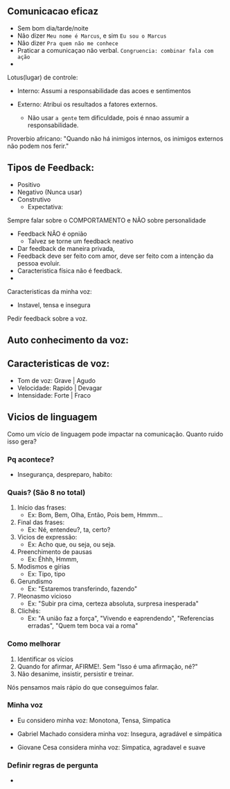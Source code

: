 ## Comunicacao eficaz
- Sem bom dia/tarde/noite
- Não dizer `Meu nome é Marcus`, e sim `Eu sou o Marcus`
- Não dizer `Pra quem não me conhece`
- Praticar a comunicaçao não verbal. `Congruencia: combinar fala com ação`
- 

Lotus(lugar) de controle:
- Interno: Assumi a responsabilidade das acoes e sentimentos 

- Externo: Atribui os resultados a fatores externos.
	- Não usar `a gente` tem dificuldade, pois é nnao assumir a responsabilidade.


Proverbio africano:
"Quando não há inimigos internos, os inimigos externos não podem nos ferir."

## Tipos de Feedback:
- Positivo 
- Negativo (Nunca usar)
- Construtivo
	- Expectativa:

Sempre falar sobre o COMPORTAMENTO e NÃO sobre personalidade


- Feedback NÃO é opnião
	- Talvez se torne um feedback neativo
- Dar feedback de maneira privada, 
- Feedback deve ser feito com amor, deve ser feito com a intenção da pessoa evoluir.
- Caracteristica física não é feedback.
- 


Caracteristicas da minha voz:
- Instavel, tensa e insegura

Pedir feedback sobre a voz.

Auto conhecimento da voz:
- 


## Caracteristicas de voz:

- Tom de voz: Grave | Agudo
- Velocidade: Rapido | Devagar
- Intensidade: Forte | Fraco

## Vicios de linguagem

Como um vício de linguagem pode impactar na comunicação. Quanto ruido isso gera?

### Pq acontece?
- Insegurança, despreparo, habito:

### Quais? (São 8 no total)
1. Início das frases: 
	- Ex: Bom, Bem, Olha, Então, Pois bem, Hmmm...
1. Final das frases:
	- Ex: Né, entendeu?, ta, certo?
1. Vicios de expressão:
	- Ex: Acho que, ou seja, ou seja.
1. Preenchimento de pausas
	- Ex: Éhhh, Hmmm, 
1. Modismos e gírias
	- Ex: Tipo, tipo
1. Gerundismo 
	- Ex: "Estaremos transferindo, fazendo"
1. Pleonasmo vicioso
	- Ex: "Subir pra cima, certeza absoluta, surpresa inesperada"
1. Clichês:
	- Ex: "A união faz a força", "Vivendo e eaprendendo", "Referencias erradas", "Quem tem boca vai a roma"


### Como melhorar
1. Identificar os vícios
1. Quando for afirmar, AFIRME!. Sem "Isso é uma afirmação, né?"
1. Não desanime, insistir, persistir e treinar.

 
Nós pensamos mais rápio do que conseguimos falar.


### Minha voz
- Eu considero minha voz: Monotona, Tensa, Simpatica

- Gabriel Machado considera minha voz: Insegura, agradável e simpática

- Giovane Cesa considera minha voz: Simpatica, agradavel e suave


### Definir regras de pergunta
- 
